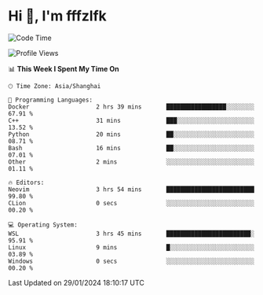 # Hi 👋, I'm fffzlfk

<!--START_SECTION:waka-->
![Code Time](http://img.shields.io/badge/Code%20Time-646%20hrs%2017%20mins-blue)

![Profile Views](http://img.shields.io/badge/Profile%20Views-0-blue)

📊 **This Week I Spent My Time On** 

```text
🕑︎ Time Zone: Asia/Shanghai

💬 Programming Languages: 
Docker                   2 hrs 39 mins       █████████████████░░░░░░░░   67.91 % 
C++                      31 mins             ███░░░░░░░░░░░░░░░░░░░░░░   13.52 % 
Python                   20 mins             ██░░░░░░░░░░░░░░░░░░░░░░░   08.71 % 
Bash                     16 mins             ██░░░░░░░░░░░░░░░░░░░░░░░   07.01 % 
Other                    2 mins              ░░░░░░░░░░░░░░░░░░░░░░░░░   01.11 % 

🔥 Editors: 
Neovim                   3 hrs 54 mins       █████████████████████████   99.80 % 
CLion                    0 secs              ░░░░░░░░░░░░░░░░░░░░░░░░░   00.20 % 

💻 Operating System: 
WSL                      3 hrs 45 mins       ████████████████████████░   95.91 % 
Linux                    9 mins              █░░░░░░░░░░░░░░░░░░░░░░░░   03.89 % 
Windows                  0 secs              ░░░░░░░░░░░░░░░░░░░░░░░░░   00.20 % 
```


 Last Updated on 29/01/2024 18:10:17 UTC
<!--END_SECTION:waka-->
